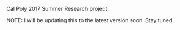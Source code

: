 Cal Poly 2017 Summer Research project

NOTE: I will be updating this to the latest version soon. Stay tuned.
